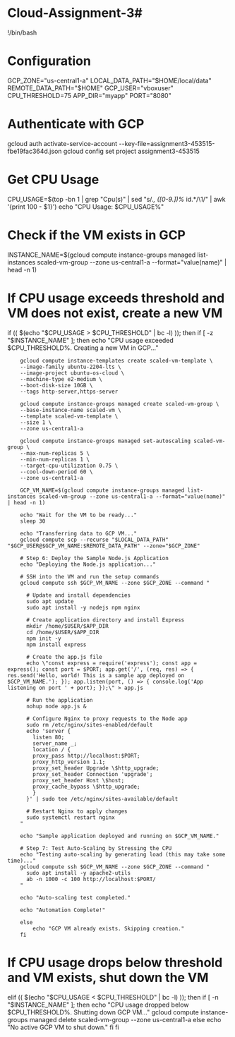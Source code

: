 # Cloud-Assignment-3#
!/bin/bash

# Configuration
GCP_ZONE="us-central1-a"
LOCAL_DATA_PATH="$HOME/local/data"  
REMOTE_DATA_PATH="$HOME" 
GCP_USER="vboxuser"  
CPU_THRESHOLD=75
APP_DIR="myapp"
PORT="8080"

# Authenticate with GCP
gcloud auth activate-service-account --key-file=assignment3-453515-fbe19fac364d.json
gcloud config set project assignment3-453515

# Get CPU Usage
CPU_USAGE=$(top -bn 1 | grep "Cpu(s)" | sed "s/.*, *\([0-9.]*\)%* id.*/\1/" | awk '{print 100 - $1}')
echo "CPU Usage: $CPU_USAGE%"

# Check if the VM exists in GCP
INSTANCE_NAME=$(gcloud compute instance-groups managed list-instances scaled-vm-group --zone us-central1-a --format="value(name)" | head -n 1)

# If CPU usage exceeds threshold and VM does not exist, create a new VM
if (( $(echo "$CPU_USAGE > $CPU_THRESHOLD" | bc -l) )); then
    if [ -z "$INSTANCE_NAME" ]; then
        echo "CPU usage exceeded $CPU_THRESHOLD%. Creating a new VM in GCP..."

        gcloud compute instance-templates create scaled-vm-template \
	    --image-family ubuntu-2204-lts \
	    --image-project ubuntu-os-cloud \
	    --machine-type e2-medium \
	    --boot-disk-size 10GB \
	    --tags http-server,https-server

        gcloud compute instance-groups managed create scaled-vm-group \
	    --base-instance-name scaled-vm \
	    --template scaled-vm-template \
	    --size 1 \
	    --zone us-central1-a

        gcloud compute instance-groups managed set-autoscaling scaled-vm-group \
	    --max-num-replicas 5 \
	    --min-num-replicas 1 \
	    --target-cpu-utilization 0.75 \
	    --cool-down-period 60 \
	    --zone us-central1-a
        
        GCP_VM_NAME=$(gcloud compute instance-groups managed list-instances scaled-vm-group --zone us-central1-a --format="value(name)" | head -n 1)
        
        echo "Wait for the VM to be ready..."
        sleep 30
        
	    echo "Transferring data to GCP VM..."
        gcloud compute scp --recurse "$LOCAL_DATA_PATH" "$GCP_USER@$GCP_VM_NAME:$REMOTE_DATA_PATH" --zone="$GCP_ZONE"
            
        # Step 6: Deploy the Sample Node.js Application
	    echo "Deploying the Node.js application..."
	    
	    # SSH into the VM and run the setup commands
	    gcloud compute ssh $GCP_VM_NAME --zone $GCP_ZONE --command "
	      
	      # Update and install dependencies
	      sudo apt update
	      sudo apt install -y nodejs npm nginx
	      
	      # Create application directory and install Express
	      mkdir /home/$USER/$APP_DIR
	      cd /home/$USER/$APP_DIR
	      npm init -y
	      npm install express
	      
	      # Create the app.js file
	      echo \"const express = require('express'); const app = express(); const port = $PORT; app.get('/', (req, res) => { res.send('Hello, world! This is a sample app deployed on $GCP_VM_NAME.'); }); app.listen(port, () => { console.log('App listening on port ' + port); });\" > app.js
	      
	      # Run the application
	      nohup node app.js &
	      
	      # Configure Nginx to proxy requests to the Node app
	      sudo rm /etc/nginx/sites-enabled/default
	      echo 'server {
	        listen 80;
	        server_name _;
	        location / {
	    	proxy_pass http://localhost:$PORT;
	    	proxy_http_version 1.1;
	    	proxy_set_header Upgrade \$http_upgrade;
	    	proxy_set_header Connection 'upgrade';
	    	proxy_set_header Host \$host;
	    	proxy_cache_bypass \$http_upgrade;
	        }
	      }' | sudo tee /etc/nginx/sites-available/default
	      
	      # Restart Nginx to apply changes
	      sudo systemctl restart nginx
	    "
        
	    echo "Sample application deployed and running on $GCP_VM_NAME."
	    
	    # Step 7: Test Auto-Scaling by Stressing the CPU
	    echo "Testing auto-scaling by generating load (this may take some time)..."
	    gcloud compute ssh $GCP_VM_NAME --zone $GCP_ZONE --command "
	      sudo apt install -y apache2-utils
	      ab -n 1000 -c 100 http://localhost:$PORT/
	    "
	    
	    echo "Auto-scaling test completed."
	    
	    echo "Automation Complete!"
            
        else
            echo "GCP VM already exists. Skipping creation."
        fi

# If CPU usage drops below threshold and VM exists, shut down the VM
elif (( $(echo "$CPU_USAGE < $CPU_THRESHOLD" | bc -l) )); then
    if [ -n "$INSTANCE_NAME" ]; then
        echo "CPU usage dropped below $CPU_THRESHOLD%. Shutting down GCP VM..."
        gcloud compute instance-groups managed delete scaled-vm-group --zone us-central1-a 
    else
        echo "No active GCP VM to shut down."
    fi
fi
